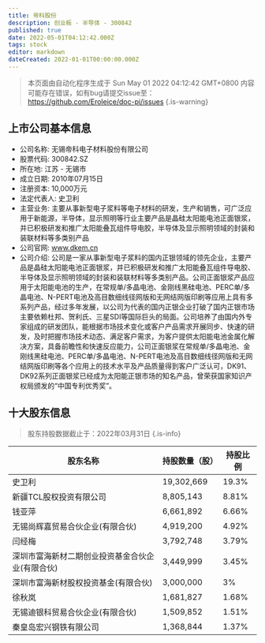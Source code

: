 ```yaml
---
title: 帝科股份
description: 创业板 - 半导体 - 300842
published: true
date: 2022-05-01T04:12:42.000Z
tags: stock
editor: markdown
dateCreated: 2022-01-01T00:00:00.000Z
---
```


> 本页面由自动化程序生成于 Sun May 01 2022 04:12:42 GMT+0800
> 内容可能存在错误，如有bug请提交issue至：https://github.com/Eroleice/doc-pi/issues
{.is-warning}

## 上市公司基本信息
- 公司名称: 无锡帝科电子材料股份有限公司
- 股票代码: 300842.SZ
- 所在地: 江苏 - 无锡市
- 成立日期: 2010年07月15日
- 注册资本: 10,000万元
- 法定代表人: 史卫利
- 主营业务: 主要从事新型电子浆料等电子材料的研发，生产和销售，可广泛应用于新能源，半导体，显示照明等行业主要产品是晶硅太阳能电池正面银浆，并已积极研发和推广太阳能叠瓦组件导电胶，半导体及显示照明领域的封装和装联材料等多类别产品
- 公司官网: www.dkem.cn
- 公司介绍: 公司是一家从事新型电子浆料的国内正银领域的领先企业，主要产品是晶硅太阳能电池正面银浆，并已积极研发和推广太阳能叠瓦组件导电胶、半导体及显示照明领域的封装和装联材料等多类别产品。公司正面银浆产品应用于太阳能电池的生产，在常规单/多晶电池、金刚线黑硅电池、PERC单/多晶电池、N-PERT电池及高目数细线径网版和无网结网版印刷等应用上具有多系列产品，经过多年发展，以公司为代表的国内正银企业打破了国内正银市场主要依赖杜邦、贺利氏、三星SDI等国际巨头的局面。公司培养了由国内外专家组成的研发团队，能根据市场技术变化或客户产品需求开展同步、快速的研发，及时把握市场技术动态、满足客户需求，为客户提供太阳能电池金属化解决方案，具备前瞻性和快速反应能力，公司正面银浆在常规单/多晶电池、金刚线黑硅电池、PERC单/多晶电池、N-PERT电池及高目数细线径网版和无网结网版印刷等各个应用上的技术水平及产品质量得到客户广泛认可，DK91、DK92系列正面银浆已经成为太阳能正银市场的知名产品，曾荣获国家知识产权局颁发的“中国专利优秀奖”。


## 十大股东信息
> 股东持股数据截止于：2022年03月31日
{.is-info}

| 股东名称 | 持股数量（股） | 持股比例 |
| --- | --- | --- |
| 史卫利 | 19,302,669 | 19.3% |
| 新疆TCL股权投资有限公司 | 8,805,143 | 8.81% |
| 钱亚萍 | 6,661,892 | 6.66% |
| 无锡尚辉嘉贸易合伙企业(有限合伙) | 4,919,200 | 4.92% |
| 闫经梅 | 3,792,748 | 3.79% |
| 深圳市富海新材二期创业投资基金合伙企业(有限合伙) | 3,449,999 | 3.45% |
| 深圳市富海新材股权投资基金(有限合伙) | 3,000,000 | 3% |
| 徐秋岚 | 1,681,827 | 1.68% |
| 无锡迪银科贸易合伙企业(有限合伙) | 1,509,852 | 1.51% |
| 秦皇岛宏兴钢铁有限公司 | 1,368,844 | 1.37% |




